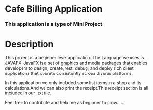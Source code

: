 # Cafe Billing Application

### This application is a type of Mini Project

# Description

This project is a beginner level application. The Language we uses is JAVAFX. JavaFX is a set of graphics and media packages that enables developers to design, create, test, debug, and deploy rich client applications that operate consistently across diverse platforms.

In this application we only included some list items in a shop and its calculations.And we can also print the receipt.This receipt section is all included in our .txt file.

Feel free to contribute and help me as beginner to grow......